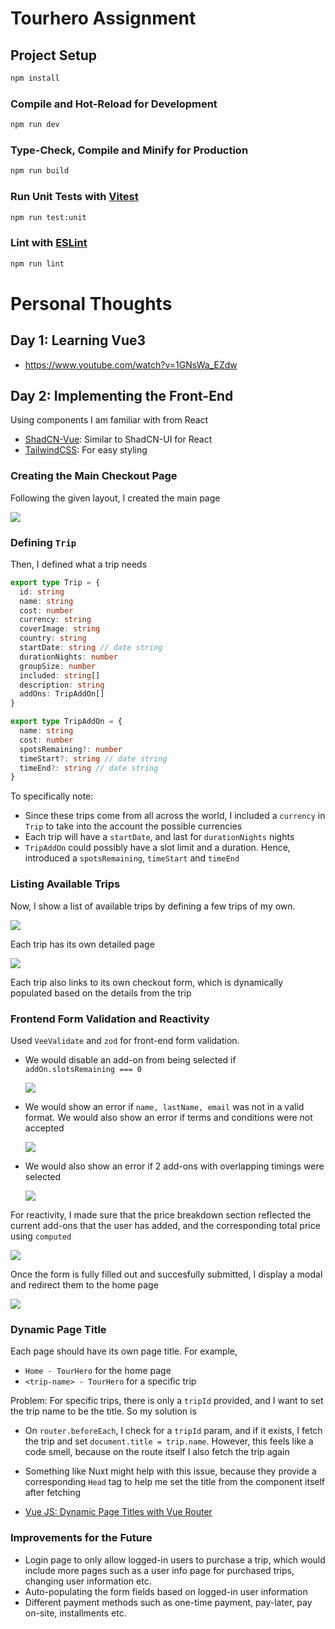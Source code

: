 # Tourhero Assignment 

## Project Setup

```sh
npm install
```

### Compile and Hot-Reload for Development

```sh
npm run dev
```

### Type-Check, Compile and Minify for Production

```sh
npm run build
```

### Run Unit Tests with [Vitest](https://vitest.dev/)

```sh
npm run test:unit
```

### Lint with [ESLint](https://eslint.org/)

```sh
npm run lint
```

# Personal Thoughts

## Day 1: Learning Vue3

- https://www.youtube.com/watch?v=1GNsWa_EZdw

## Day 2: Implementing the Front-End

Using components I am familiar with from React
- [ShadCN-Vue](https://www.shadcn-vue.com/): Similar to ShadCN-UI for React
- [TailwindCSS](https://tailwindcss.com/): For easy styling

### Creating the Main Checkout Page

Following the given layout, I created the main page

![](/screenshots/main-checkout-page.png)

### Defining `Trip`

Then, I defined what a trip needs

```ts
export type Trip = {
  id: string
  name: string
  cost: number
  currency: string
  coverImage: string
  country: string
  startDate: string // date string
  durationNights: number
  groupSize: number
  included: string[]
  description: string
  addOns: TripAddOn[]
}

export type TripAddOn = {
  name: string
  cost: number
  spotsRemaining?: number
  timeStart?: string // date string
  timeEnd?: string // date string
}
```

To specifically note:
- Since these trips come from all across the world, I included a `currency` in `Trip` to take into the account the possible currencies
- Each trip will have a `startDate`, and last for `durationNights` nights
- `TripAddOn` could possibly have a slot limit and a duration. Hence, introduced a `spotsRemaining`, `timeStart` and `timeEnd`

### Listing Available Trips

Now, I show a list of available trips by defining a few trips of my own.

![](/screenshots/trip-list.png)

Each trip has its own detailed page

![](/screenshots/trip-details.png)

Each trip also links to its own checkout form, which is dynamically populated based on the details from the trip

### Frontend Form Validation and Reactivity

Used `VeeValidate` and `zod` for front-end form validation.
- We would disable an add-on from being selected if `addOn.slotsRemaining === 0`

    ![](/screenshots/no-slots-addon.png)

- We would show an error if `name, lastName, email` was not in a valid format. We would also show an error if terms and conditions were not accepted

    ![](/screenshots/invalid-guest-details.png)

- We would also show an error if 2 add-ons with overlapping timings were selected

    ![](/screenshots/conflicting-addons.png)

For reactivity, I made sure that the price breakdown section reflected the current add-ons that the user has added, and the corresponding total price using `computed`

![](/screenshots/reactive-price-breakdown.png)

Once the form is fully filled out and succesfully submitted, I display a modal and redirect them to the home page

![](/screenshots/trip-purchased.png)

### Dynamic Page Title

Each page should have its own page title. For example, 
- `Home - TourHero` for the home page
- `<trip-name> - TourHero` for a specific trip

Problem: For specific trips, there is only a `tripId` provided, and I want to set the trip name to be the title. So my solution is
- On `router.beforeEach`, I check for a `tripId` param, and if it exists, I fetch the trip and set `document.title = trip.name`. However, this feels like a code smell, because on the route itself I also fetch the trip again
- Something like Nuxt might help with this issue, because they provide a corresponding `Head` tag to help me set the title from the component itself after fetching 

- [Vue JS: Dynamic Page Titles with Vue Router](https://www.youtube.com/watch?v=Pcrzy1f1fK4)

### Improvements for the Future

- Login page to only allow logged-in users to purchase a trip, which would include more pages such as a user info page for purchased trips, changing user information etc.
- Auto-populating the form fields based on logged-in user information
- Different payment methods such as one-time payment, pay-later, pay on-site, installments etc.